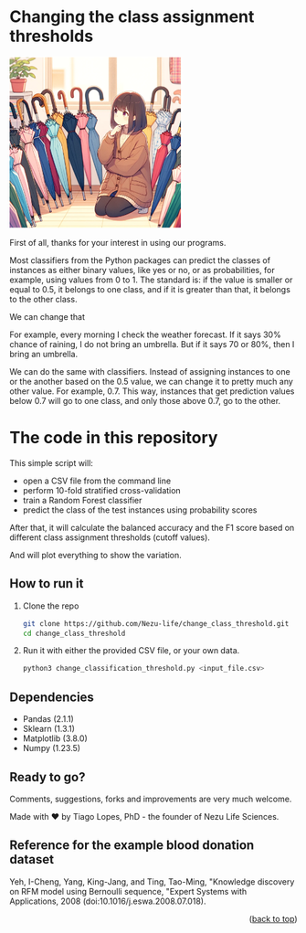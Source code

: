# Changing the class assignment thresholds

<img src="logo.png" alt="Logo" width="300" height="300">

First of all, thanks for your interest in using our programs.

Most classifiers from the Python packages can predict the classes of instances as either binary values, like yes or no, or as probabilities, for example, using values from 0 to 1. The standard is: if the value is smaller or equal to 0.5, it belongs to one class, and if it is greater than that, it belongs to the other class.

We can change that

For example, every morning I check the weather forecast. If it says 30% chance of raining, I do not bring an umbrella. But if it says 70 or 80%, then I bring an umbrella.

We can do the same with classifiers. Instead of assigning instances to one or the another based on the 0.5 value, we can change it to pretty much any other value. For example, 0.7. This way, instances that get prediction values below 0.7 will go to one class, and only those above 0.7, go to the other.

# The code in this repository
 
This simple script will:
- open a CSV file from the command line
- perform 10-fold stratified cross-validation
- train a Random Forest classifier
- predict the class of the test instances using probability scores

After that, it will calculate the balanced accuracy and the F1 score based on different class assignment thresholds (cutoff values).

And will plot everything to show the variation.

## How to run it

1. Clone the repo
   ```sh
   git clone https://github.com/Nezu-life/change_class_threshold.git
   cd change_class_threshold
   ```
2. Run it with either the provided CSV file, or your own data.
   ```sh
   python3 change_classification_threshold.py <input_file.csv>
   ```

## Dependencies

- Pandas (2.1.1)
- Sklearn (1.3.1)
- Matplotlib (3.8.0)
- Numpy (1.23.5)

## Ready to go?

Comments, suggestions, forks and improvements are very much welcome.

Made with ❤️  by Tiago Lopes, PhD - the founder of Nezu Life Sciences.

## Reference for the example blood donation dataset

Yeh, I-Cheng, Yang, King-Jang, and Ting, Tao-Ming, "Knowledge discovery on RFM model  using Bernoulli sequence, "Expert Systems with Applications, 2008 (doi:10.1016/j.eswa.2008.07.018).

<p align="right">(<a href="#readme-top">back to top</a>)</p>

